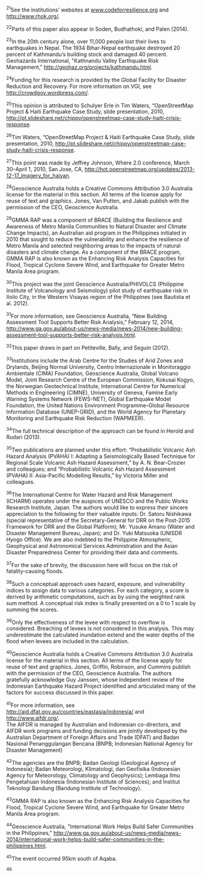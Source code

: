 <sup>21</sup>See the institutions’ websites at www.codeforresilience.org and http://www.rhok.org/. 

<sup>22</sup>Parts of this paper also appear in Soden, Budhathoki, and Palen (2014). 

<sup>23</sup>In the 20th century alone, over 11,000 people lost their lives to earthquakes in Nepal. The 1934 Bihar-Nepal earthquake destroyed 20 percent of Kathmandu’s building stock and damaged 40 percent. Geohazards International, "Kathnandu Valley Earthquake Risk Management," http://geohaz.org/projects/kathmandu.html.

<sup>24</sup>Funding for this research is provided by the Global Facility for Disaster Reduction and Recovery. For more information on VGI, see http://crowdgov.wordpress.com/.

<sup>25</sup>This opinion is attributed to Schulyer Erle in Tim Waters, “OpenStreetMap Project & Haiti Earthquake Case Study, slide presentation, 2010, http://pt.slideshare.net/chippy/openstreetmap-case-study-haiti-crisis-response.

<sup>26</sup>Tim Waters, “OpenStreetMap Project & Haiti Earthquake Case Study, slide presentation, 2010, http://pt.slideshare.net/chippy/openstreetmap-case-study-haiti-crisis-response.

<sup>27</sup>This point was made by Jeffrey Johnson, Where 2.0 conference, March 30–April 1, 2010, San Jose, CA, http://hot.openstreetmap.org/updates/2013-12-17_imagery_for_haiyan.

<sup>28</sup>Geoscience Australia holds a Creative Commons Attribution 3.0 Australia license for the material in this section. All terms of the license apply for reuse of text and graphics. Jones, Van Putten, and Jakab publish with the permission of the CEO, Geoscience Australia.

<sup>29</sup>GMMA RAP was a component of BRACE (Building the Resilience and Awareness of Metro Manila Communities to Natural Disaster and Climate Change Impacts), an Australian aid program in the Philippines initiated in 2010 that sought to reduce the vulnerability and enhance the resilience of Metro Manila and selected neighboring areas to the impacts of natural disasters and climate change. As a component of the BRACE program, GMMA RAP is also known as the Enhancing Risk Analysis Capacities for Flood, Tropical Cyclone Severe Wind, and Earthquake for Greater Metro Manila Area program.

<sup>30</sup>This project was the joint Geoscience Australia/PHIVOLCS (Philippine Institute of Volcanology and Seismology) pilot study of earthquake risk in Iloilo City, in the Western Visayas region of the Philippines (see Bautista et al. 2012). 

<sup>31</sup>For more information, see Geoscience Australia, “New Building Assessment Tool Supports Better Risk Analysis,” February 12, 2014, http://www.ga.gov.au/about-us/news-media/news-2014/new-building-assessment-tool-supports-better-risk-analysis.html.

<sup>32</sup>This paper draws in part on Petiteville, Bally, and Seguin (2012).

<sup>33</sup>Institutions include the Arab Centre for the Studies of Arid Zones and Drylands, Beijing Normal University, Centro Internazionale in Monitoraggio Ambientale (CIMA) Foundation, Geoscience Australia, Global Volcano Model, Joint Research Centre of the European Commission, Kokusai Kogyo, the Norwegian Geotechnical Institute, International Centre for Numerical Methods in Engineering (CIMNE), University of Geneva, Famine Early Warning Systems Network (FEWS-NET), Global Earthquake Model Foundation, the United Nations Environment Programme–Global Resource Information Database (UNEP-GRID), and the World Agency for Planetary Monitoring and Earthquake Risk Reduction (WAPMEER).

<sup>34</sup>The full technical description of the approach can be found in Herold and Rudari (2013).  

<sup>35</sup>Two publications are planned under this effort: “Probabilistic Volcanic Ash Hazard Analysis (PVAHA) I: Adapting a Seismologically Based Technique for Regional Scale Volcanic Ash Hazard Assessment,” by A. N. Bear-Crozier and colleagues; and “Probabilistic Volcanic Ash Hazard Assessment (PVAHA) II: Asia-Pacific Modelling Results,” by Victoria Miller and colleagues.

<sup>36</sup>The International Centre for Water Hazard and Risk Management (ICHARM) operates under the auspices of UNESCO and the Public Works Research Institute, Japan. The authors would like to express their sincere appreciation to the following for their valuable inputs: Dr. Satoru Nishikawa (special representative of the Secretary-General for DRR on the Post-2015 Framework for DRR and the Global Platform); Mr. Yusuke Amano (Water and Disaster Management Bureau, Japan); and Dr. Yuki Matsuoka (UNISDR Hyogo Office). We are also indebted to the Philippine Atmospheric, Geophysical and Astronomical Services Administration and the Asian Disaster Preparedness Center for providing their data and comments.

<sup>37</sup>For the sake of brevity, the discussion here will focus on the risk of fatality-causing floods.

<sup>38</sup>Such a conceptual approach uses hazard, exposure, and vulnerability indices to assign data to various categories. For each category, a score is derived by arithmetic computations, such as by using the weighted rank sum method. A conceptual risk index is finally presented on a 0 to 1 scale by summing the scores.

<sup>39</sup>Only the effectiveness of the levee with respect to overflow is considered. Breaching of levees is not considered in this analysis. This may underestimate the calculated inundation extend and the water depths of the flood when levees are included in the calculation.

<sup>40</sup>Geoscience Australia holds a Creative Commons Attribution 3.0 Australia license for the material in this section. All terms of the license apply for reuse of text and graphics. Jones, Griffin, Robinson, and Cummins publish with the permission of the CEO, Geoscience Australia.
The authors gratefully acknowledge Guy Janssen, whose independent review of the Indonesian Earthquake Hazard Project identified and articulated many of the factors for success discussed in this paper.

<sup>41</sup>For more information, see http://aid.dfat.gov.au/countries/eastasia/indonesia/ and http://www.aifdr.org/.  
The AIFDR is managed by Australian and Indonesian co-directors, and AIFDR work programs and funding decisions are jointly developed by the Australian Department of Foreign Affairs and Trade (DFAT) and Badan Nasional Penanggulangan Bencana (BNPB; Indonesian National Agency for Disaster Management)

<sup>42</sup>The agencies are the BNPB; Badan Geologi (Geological Agency of Indonesia); Badan Meteorologi, Klimatologi, dan Geofisika (Indonesian Agency for Meteorology, Climatology and Geophysics); Lembaga Ilmu Pengetahuan Indonesia (Indonesian Institute of Sciences); and Institut Teknologi Bandung (Bandung Institute of Technology).

<sup>43</sup>GMMA RAP is also known as the Enhancing Risk Analysis Capacities for Flood, Tropical Cyclone Severe Wind, and Earthquake for Greater Metro Manila Area program. 

<sup>44</sup>Geoscience Australia, "International Work Helps Build Safer Communities in the Philippines," http://www.ga.gov.au/about-us/news-media/news-2014/international-work-helps-build-safer-communities-in-the-philippines.html.

<sup>45</sup>The event occurred 95km south of Aqaba.

<sup>46</sup>
